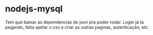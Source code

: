 # nodejs-mysql
Tem que baixar as dependencias do json pra poder rodar. Login já ta pegando, falta ajeitar o css e criar as outras paginas, autenticação, etc
